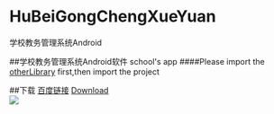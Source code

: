 # HuBeiGongChengXueYuan
学校教务管理系统Android


##学校教务管理系统Android软件  school's app
####Please import the [otherLibrary](https://github.com/guohuanwen/HuBeiGongChengXueYuan/tree/master/otherLibrary) first,then import the project  


##下载
[百度链接](http://shouji.baidu.com/soft/item?docid=7872467&from=&f=search_app_湖北工程学院%40list_1_title%401%40header_software_input)
[Download](http://shouji.baidu.com/soft/item?docid=7872467&from=&f=search_app_湖北工程学院%40list_1_title%401%40header_software_input)
 <br>
 ![](https://github.com/guohuanwen/HuBeiGongChengXueYuan/blob/master/HuBeiGongChengXueYuan/screenshot/Screenshot_2015-08-03-20-00-10.png)
 <br>
